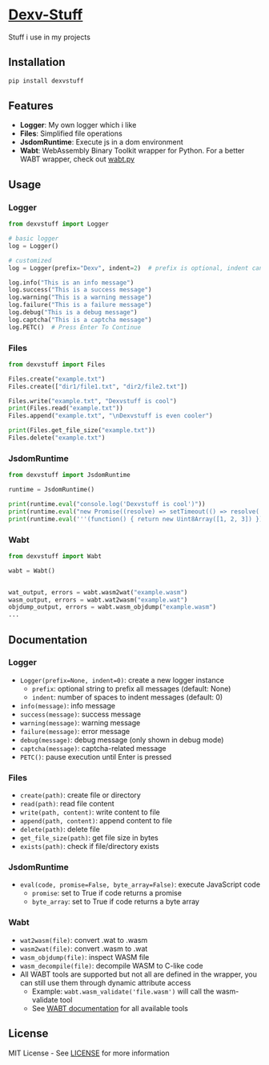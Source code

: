 # [Dexv-Stuff](https://pypi.org/project/dexvstuff/)

Stuff i use in my projects

## Installation

```bash
pip install dexvstuff
```

## Features

- **Logger**: My own logger which i like 
- **Files**: Simplified file operations
- **JsdomRuntime**: Execute js in a dom environment
- **Wabt**: WebAssembly Binary Toolkit wrapper for Python. For a better WABT wrapper, check out [wabt.py](https://github.com/c7a2d9e/wabt.py)

## Usage

### Logger
```python
from dexvstuff import Logger

# basic logger
log = Logger()

# customized
log = Logger(prefix="Dexv", indent=2)  # prefix is optional, indent can be any number (default is 0)

log.info("This is an info message")
log.success("This is a success message")
log.warning("This is a warning message")
log.failure("This is a failure message")
log.debug("This is a debug message")
log.captcha("This is a captcha message")
log.PETC()  # Press Enter To Continue
```

### Files
```python
from dexvstuff import Files

Files.create("example.txt")
Files.create(["dir1/file1.txt", "dir2/file2.txt"])

Files.write("example.txt", "Dexvstuff is cool")
print(Files.read("example.txt"))
Files.append("example.txt", "\nDexvstuff is even cooler")

print(Files.get_file_size("example.txt"))
Files.delete("example.txt")
```

### JsdomRuntime
```python
from dexvstuff import JsdomRuntime

runtime = JsdomRuntime()

print(runtime.eval("console.log('Dexvstuff is cool')"))
print(runtime.eval("new Promise((resolve) => setTimeout(() => resolve('Dexvstuff is cool'), 1000))", promise=True)) # resolves promises
print(runtime.eval('''(function() { return new Uint8Array([1, 2, 3]) })()''', byte_array=False)) # support js byte arrays
```

### Wabt
```python
from dexvstuff import Wabt

wabt = Wabt()


wat_output, errors = wabt.wasm2wat("example.wasm")
wasm_output, errors = wabt.wat2wasm("example.wat")
objdump_output, errors = wabt.wasm_objdump("example.wasm")
...
```

## Documentation

### Logger
- `Logger(prefix=None, indent=0)`: create a new logger instance
  - `prefix`: optional string to prefix all messages (default: None)
  - `indent`: number of spaces to indent messages (default: 0)
- `info(message)`: info message
- `success(message)`: success message
- `warning(message)`: warning message
- `failure(message)`: error message
- `debug(message)`: debug message (only shown in debug mode)
- `captcha(message)`: captcha-related message
- `PETC()`: pause execution until Enter is pressed

### Files
- `create(path)`: create file or directory
- `read(path)`: read file content
- `write(path, content)`: write content to file
- `append(path, content)`: append content to file
- `delete(path)`: delete file
- `get_file_size(path)`: get file size in bytes
- `exists(path)`: check if file/directory exists

### JsdomRuntime
- `eval(code, promise=False, byte_array=False)`: execute JavaScript code
  - `promise`: set to True if code returns a promise
  - `byte_array`: set to True if code returns a byte array

### Wabt
- `wat2wasm(file)`: convert .wat to .wasm
- `wasm2wat(file)`: convert .wasm to .wat
- `wasm_objdump(file)`: inspect WASM file
- `wasm_decompile(file)`: decompile WASM to C-like code
- All WABT tools are supported but not all are defined in the wrapper, you can still use them through dynamic attribute access
  - Example: `wabt.wasm_validate('file.wasm')` will call the wasm-validate tool
  - See [WABT documentation](https://github.com/WebAssembly/wabt?tab=readme-ov-file#wabt-the-webassembly-binary-toolkit) for all available tools

## License
MIT License - See [LICENSE](LICENSE) for more information
